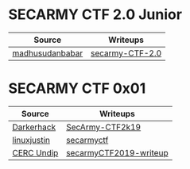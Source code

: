 # SECARMY CTF 2.0 Junior

| Source                   | Writeups|
|------------------------|--------|
|[madhusudanbabar](https://github.com/madhusudanbabar) |[secarmy-CTF-2.0](https://github.com/madhusudanbabar/secarmy-CTF-2.0/)|

# SECARMY CTF 0x01

| Source                   | Writeups|
|------------------------|--------|
|[Darkerhack](https://github.com/Darkerhack) |[SecArmy-CTF2k19](https://github.com/Darkerhack/SecArmy-CTF2k19)|
|[linuxjustin](https://github.com/linuxjustin) |[secarmyctf](https://github.com/linuxjustin/secarmyctf)|
|[CERC Undip](https://github.com/cerc-undip) |[secarmyCTF2019-writeup](https://github.com/cerc-undip/secarmyCTF2019-writeup)|
